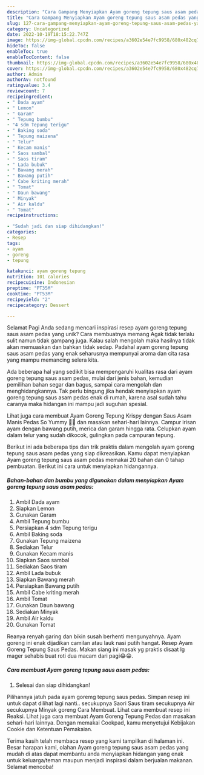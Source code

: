 ```yaml
---
description: "Cara Gampang Menyiapkan Ayam goreng tepung saus asam pedas yang Enak, Enak"
title: "Cara Gampang Menyiapkan Ayam goreng tepung saus asam pedas yang Enak, Enak"
slug: 127-cara-gampang-menyiapkan-ayam-goreng-tepung-saus-asam-pedas-yang-enak-enak
category: Uncategorized
date: 2022-10-19T18:15:22.747Z
image: https://img-global.cpcdn.com/recipes/a3602e54e7fc9958/680x482cq70/ayam-goreng-tepung-saus-asam-pedas-foto-resep-utama.jpg
hideToc: false
enableToc: true
enableTocContent: false
thumbnail: https://img-global.cpcdn.com/recipes/a3602e54e7fc9958/680x482cq70/ayam-goreng-tepung-saus-asam-pedas-foto-resep-utama.jpg
cover: https://img-global.cpcdn.com/recipes/a3602e54e7fc9958/680x482cq70/ayam-goreng-tepung-saus-asam-pedas-foto-resep-utama.jpg
author: Admin
authorAv: notfound
ratingvalue: 3.4
reviewcount: 7
recipeingredient:
- " Dada ayam"
- " Lemon"
- " Garam"
- " Tepung bumbu"
- "4 sdm Tepung terigu"
- " Baking soda"
- " Tepung maizena"
- " Telur"
- " Kecam manis"
- " Saos sambal"
- " Saos tiram"
- " Lada bubuk"
- " Bawang merah"
- " Bawang putih"
- " Cabe kriting merah"
- " Tomat"
- " Daun bawang"
- " Minyak"
- " Air kaldu"
- " Tomat"
recipeinstructions:

- "Sudah jadi dan siap dihidangkan!"
categories:
- Resep
tags:
- ayam
- goreng
- tepung

katakunci: ayam goreng tepung 
nutrition: 101 calories
recipecuisine: Indonesian
preptime: "PT35M"
cooktime: "PT53M"
recipeyield: "2"
recipecategory: Dessert

---
```



Selamat Pagi Anda sedang mencari inspirasi resep ayam goreng tepung saus asam pedas yang unik? Cara membuatnya memang Agak tidak terlalu sulit namun tidak gampang juga. Kalau salah mengolah maka hasilnya tidak akan memuaskan dan bahkan tidak sedap. Padahal ayam goreng tepung saus asam pedas yang enak seharusnya mempunyai aroma dan cita rasa yang mampu memancing selera kita.


Ada beberapa hal yang sedikit bisa mempengaruhi kualitas rasa dari ayam goreng tepung saus asam pedas, mulai dari jenis bahan, kemudian pemilihan bahan segar dan bagus, sampai cara mengolah dan menghidangkannya. Tak perlu bingung jika hendak menyiapkan ayam goreng tepung saus asam pedas enak di rumah, karena asal sudah tahu caranya maka hidangan ini mampu jadi suguhan spesial.

Lihat juga cara membuat Ayam Goreng Tepung Krispy dengan Saus Asam Manis Pedas So Yummy 🤤🤤 dan masakan sehari-hari lainnya. Campur irisan ayam dengan bawang putih, merica dan garam hingga rata. Celupkan ayam dalam telur yang sudah dikocok, gulingkan pada campuran tepung.


Berikut ini ada beberapa tips dan trik praktis dalam mengolah ayam goreng tepung saus asam pedas yang siap dikreasikan. Kamu dapat menyiapkan Ayam goreng tepung saus asam pedas memakai 20 bahan dan 0 tahap pembuatan. Berikut ini cara untuk menyiapkan hidangannya.

<!--inarticleads1-->

##### Bahan-bahan dan bumbu yang digunakan dalam menyiapkan Ayam goreng tepung saus asam pedas:

1. Ambil  Dada ayam
1. Siapkan  Lemon
1. Gunakan  Garam
1. Ambil  Tepung bumbu
1. Persiapkan 4 sdm Tepung terigu
1. Ambil  Baking soda
1. Gunakan  Tepung maizena
1. Sediakan  Telur
1. Gunakan  Kecam manis
1. Siapkan  Saos sambal
1. Sediakan  Saos tiram
1. Ambil  Lada bubuk
1. Siapkan  Bawang merah
1. Persiapkan  Bawang putih
1. Ambil  Cabe kriting merah
1. Ambil  Tomat
1. Gunakan  Daun bawang
1. Sediakan  Minyak
1. Ambil  Air kaldu
1. Gunakan  Tomat


Reanya renyah garing dan bikin susah berhenti mengunyahnya. Ayam goreng ini enak dijadikan camilan atau lauk nasi putih hangat. Resep Ayam Goreng Tepung Saus Pedas. Makan siang ini masak yg praktis disaat lg mager sehabis buat roti dua macam dari pagi😂😁. 

<!--inarticleads2-->

##### Cara membuat Ayam goreng tepung saus asam pedas:


1. Selesai dan siap dihidangkan!

Pilihannya jatuh pada ayam goremg tepung saus pedas. Simpan resep ini untuk dapat dilihat lagi nanti.. secukupnya Saori Saus tiram secukupnya Air secukupnya Minyak goreng Cara Membuat. Lihat cara membuat resep ini Reaksi. Lihat juga cara membuat Ayam Goreng Tepung Pedas dan masakan sehari-hari lainnya. Dengan memakai Cookpad, kamu menyetujui Kebijakan Cookie dan Ketentuan Pemakaian. 

Terima kasih telah membaca resep yang kami tampilkan di halaman ini. Besar harapan kami, olahan Ayam goreng tepung saus asam pedas yang mudah di atas dapat membantu anda menyiapkan hidangan yang enak untuk keluarga/teman maupun menjadi inspirasi dalam berjualan makanan. Selamat mencoba!
